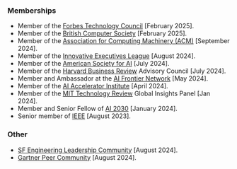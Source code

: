 ### Memberships

- Member of the [Forbes Technology Council](https://councils.forbes.com/profile/Manas-Talukdar-Director-Engineering-Labelbox/3ae01bdd-08d5-497d-a0da-2360cd17d651) [February 2025].
- Member of the [British Computer Society](https://www.bcs.org/) [February 2025].
- Member of the [Association for Computing Machinery (ACM)](https://www.acm.org) [September 2024].
- Member of the [Innovative Executives League](https://www.dragonspears.com/innovative-executives-league) [August 2024].
- Member of the [American Society for AI](https://www.asfai.org) [July 2024].
- Member of the [Harvard Business Review](https://hbr.org) Advisory Council [July 2024].
- Member and Ambassador at the [AI Frontier Network](https://aifn.co/) [May 2024].
- Member of the [AI Accelerator Institute](https://www.aiacceleratorinstitute.com) [April 2024].
- Member of the [MIT Technology Review](https://www.technologyreview.com) Global Insights Panel [Jan 2024].
- Member and Senior Fellow of [AI 2030](https://www.ai2030.org/) [January 2024].
- Senior member of [IEEE](https://www.ieee.org) [August 2023].

### Other

- [SF Engineering Leadership Community](https://sfelc.com) [August 2024].
- [Gartner Peer Community](https://www.gartner.com/peer-community/profile/manas-talukdar-UdiPy) [August 2024].
